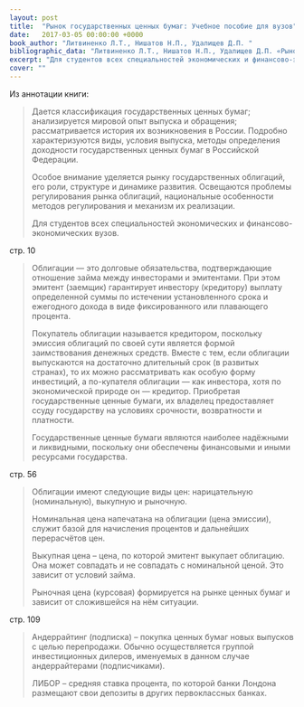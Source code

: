 ```yaml
---
layout: post
title:  "Рынок государственных ценных бумаг: Учебное пособие для вузов"
date:   2017-03-05 00:00:00 +0000
book_author: "Литвиненко Л.Т., Нишатов Н.П., Удалищев Д.П. "
bibliographic_data: "Литвиненко Л.Т., Нишатов Н.П., Удалищев Д.П. «Рынок государственных ценных бумаг: Учебное пособие для вузов» / Под ред. Жукова Е.Ф. М.: Банки и биржи, ЮНИТИ, 1998 г. – 111 с."
excerpt: "Для студентов всех специальностей экономических и финансово-экономических вузов и всех желающих повышать свою финансовую грамотность."
cover: ""
---
```


Из аннотации книги:

> Дается классификация государственных ценных бумаг; анализируется мировой опыт выпуска и обращения; рассматривается история их возникновения в России. Подробно характеризуются виды, условия выпуска, методы определения доходности государственных ценных бумаг в Российской Федерации. 
>
> Особое внимание уделяется рынку государственных облигаций, его роли, структуре и динамике развития. Освещаются проблемы регулирования рынка облигаций, национальные особенности методов регулирования и механизм их реализации. 
>
> Для студентов всех специальностей экономических и финансово-экономических вузов.

стр. 10

> Облигации — это долговые обязательства, подтверждающие отношение займа между инвесторами и эмитентами. При этом эмитент (заемщик) гарантирует инвестору (кредитору) выплату определенной суммы по истечении установленного срока и ежегодного дохода в виде фиксированного или плавающего процента. 
>
> Покупатель облигации называется кредитором, поскольку эмиссия облигаций по своей сути является формой заимствования денежных средств. Вместе с тем, если облигации выпускаются на достаточно длительный срок (в развитых странах), то их можно рассматривать как особую форму инвестиций, а по-купателя облигации — как инвестора, хотя по экономической природе он — кредитор. Приобретая государственные ценные бумаги, их владелец предоставляет ссуду государству на условиях срочности, возвратности и платности. 
>
> Государственные ценные бумаги являются наиболее надёжными и ликвидными, поскольку они обеспечены финансовыми и иными ресурсами государства.

стр. 56

> Облигации имеют следующие виды цен: нарицательную (номинальную), выкупную и рыночную.
>
> Номинальная цена напечатана на облигации (цена эмиссии), служит базой для начисления процентов и дальнейших перерасчётов цен.
>
> Выкупная цена – цена, по которой эмитент выкупает облигацию. Она может совпадать и не совпадать с номинальной ценой. Это зависит от условий займа.
>
> Рыночная цена (курсовая) формируется на рынке ценных бумаг и зависит от сложившейся на нём ситуации.

стр. 109

> Андеррайтинг (подписка) – покупка ценных бумаг новых выпусков с целью перепродажи. Обычно осуществляется группой инвестиционных дилеров, именуемых в данном случае андеррайтерами (подписчиками).
>
> ЛИБОР – средняя ставка процента, по которой банки Лондона размещают свои депозиты в других первоклассных банках.

